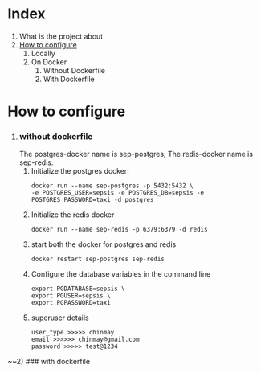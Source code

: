 # Index

1. What is the project about
2. [How to configure](https://github.com/Chinmay-395/Sepsis-Website/wiki)
    1. Locally
    2. On Docker
        1. Without Dockerfile
        2. With Dockerfile

# How to configure

1) ### without dockerfile
    The postgres-docker name is sep-postgres;
    The redis-docker name is sep-redis.
    1) Initialize the postgres docker:
        ```
        docker run --name sep-postgres -p 5432:5432 \
        -e POSTGRES_USER=sepsis -e POSTGRES_DB=sepsis -e POSTGRES_PASSWORD=taxi -d postgres
        ``` 
    2) Initialize the redis docker
        ```
        docker run --name sep-redis -p 6379:6379 -d redis
        ```
    3) start both the docker for postgres and redis
        ```
        docker restart sep-postgres sep-redis
        ```
    4) Configure the database variables in the command line
        ```
        export PGDATABASE=sepsis \
        export PGUSER=sepsis \
        export PGPASSWORD=taxi
        ```
    5) superuser details
        ```
        user_type >>>>> chinmay
        email >>>>>> chinmay@gmail.com
        password >>>>> test@1234
        ```
    
~~2) ### with dockerfile

